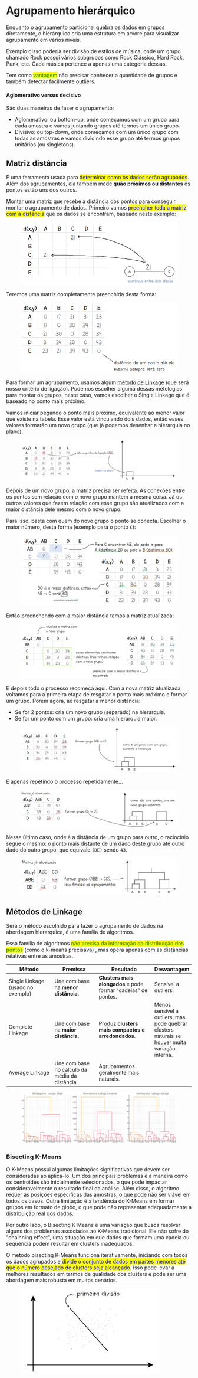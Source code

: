 # Agrupamento hierárquico

Enquanto o agrupamento particional quebra os dados em grupos diretamente, o hierárquico cria uma estrutura em árvore para visualizar agrupamento em vários níveis.

Exemplo disso poderia ser divisão de estilos de música, onde um grupo chamado Rock possui vários subgrupos como Rock Clássico, Hard Rock, Punk, etc. Cada música pertence a apenas uma categoria dessas.

Tem como <mark style="color:green;">vantagem</mark> não precisar conhecer a quantidade de grupos e também detectar facilmente outliers.

#### Aglomerativo versus decisivo

São duas maneiras de fazer o agrupamento:

* Aglomerativo: ou bottom-up, onde começamos com um grupo para cada amostra
  &#x20;e vamos juntando grupos até termos um único grupo.
* Divisivo: ou top-down, onde começamos com um único grupo com todas as
  &#x20;amostras e vamos dividindo esse grupo até termos grupos unitários (ou
  &#x20;singletons).

## Matriz distância

É uma ferramenta usada para <mark style="color:blue;">determinar como os dados serão agrupados</mark>. Além dos agrupamentos, ela também mede **quão próximos ou distantes** os pontos estão uns dos outros.

Montar uma matriz que recebe a distância dos pontos para conseguir montar o agrupamento de dados. Primeiro vamos <mark style="color:blue;">preencher toda a matriz com a distância</mark> que os dados se encontram, baseado neste exemplo:

<figure><img src="../../../../.gitbook/assets/agrup ia - matriz distancia.png" alt=""><figcaption></figcaption></figure>

Teremos uma matriz completamente preenchida desta forma:

<figure><img src="../../../../.gitbook/assets/agrup ia - matriz distancia completa.png" alt=""><figcaption></figcaption></figure>

Para formar um agrupamento, usamos algum [método de Linkage](agrupamento-hierarquico.md#metodos-de-linkage) (que será nosso critério de ligação). Podemos escolher alguma dessas metologias para montar os grupos, neste caso, vamos escolher o Single Linkage que é baseado no ponto mais próximo.

Vamos iniciar pegando o ponto mais próximo, equivalente ao menor valor que existe na tabela. Esse valor está vinculando dois dados, então esses valores formarão um novo grupo (que já podemos desenhar a hierarquia no plano).

<figure><img src="../../../../.gitbook/assets/agrup ia - achar menor ligação.png" alt=""><figcaption></figcaption></figure>

Depois de um novo grupo, a matriz precisa ser refeita. As conexões entre os pontos sem relação com o novo grupo mantem a mesma coisa. Já os outros valores que fazem relação com esse grupo são atualizados com a maior distância dele mesmo com o novo grupo.

Para isso, basta com quem do novo grupo o ponto se conecta. Escolher o maior número, desta forma (exemplo para o ponto `C`):

<figure><img src="../../../../.gitbook/assets/agrup ia - atualizar matriz com nova distancia.png" alt=""><figcaption></figcaption></figure>

Então preenchendo com a maior distância temos a matriz atualizada:

<figure><img src="../../../../.gitbook/assets/agrup ia - como achar nova distancia.png" alt=""><figcaption></figcaption></figure>

E depois todo o processo recomeça aqui. Com a nova matriz atualizada, voltamos para a primeira etapa de resgatar o ponto mais próximo e formar um grupo. Porém agora, ao resgatar a menor distância:

* Se for 2 pontos: cria um novo grupo (separado) na hierarquia.
* Se for um ponto com um grupo: cria uma hierarquia maior.

<figure><img src="../../../../.gitbook/assets/agrup ia - grupo que forma nova hierarquia.png" alt=""><figcaption></figcaption></figure>

E apenas repetindo o processo repetidamente...

<figure><img src="../../../../.gitbook/assets/agrup ia - dois grupos separados no plano.png" alt=""><figcaption></figcaption></figure>

Nesse último caso, onde é a distância de um grupo para outro, o raciocínio segue o mesmo: o ponto mais distante de um dado deste grupo até outro dado do outro grupo, que equivale `(DE)` sendo `43`.

<figure><img src="../../../../.gitbook/assets/agrup ia - finalização do agrupamento.png" alt=""><figcaption></figcaption></figure>

## Métodos de Linkage

Será o método escolhido para fazer o agrupamento de dados na abordagem hierarquica, é uma família de algoritmos.&#x20;

Essa família de algoritmos <mark style="color:green;">não precisa da informação da distribuição
&#x20;dos pontos</mark> (como o k-means precisava)
, mas opera apenas com as distâncias relativas entre as amostras.

<table><thead><tr><th width="167">Método</th><th width="155">Premissa</th><th width="182">Resultado</th><th>Desvantagem</th></tr></thead><tbody><tr><td>Single Linkage (usado no exemplo)</td><td>Une com base na <strong>menor distância.</strong></td><td><strong>Clusters mais alongados</strong> e pode formar "cadeias" de pontos.</td><td>Sensível a outliers.</td></tr><tr><td>Complete Linkage</td><td>Une com base na <strong>maior distância.</strong></td><td>Produz <strong>clusters mais compactos e arredondados</strong>.</td><td>Menos sensível a outliers, mas pode quebrar clusters naturais se houver muita variação interna.</td></tr><tr><td>Average Linkage</td><td>Une com base no cálculo da média da distância.</td><td>Agrupamentos geralmente mais naturais.</td><td></td></tr></tbody></table>

<figure><img src="../../../../.gitbook/assets/resultado de linkages.png" alt=""><figcaption></figcaption></figure>

### Bisecting K-Means

O K-Means possui algumas limitações significativas que devem ser consideradas ao aplicá-lo. Um dos principais problemas é a maneira como os centroides são inicialmente selecionados, o que pode impactar consideravelmente o resultado final da análise. Além disso, o algoritmo requer as posições específicas das amostras, o que pode não ser viável em todos os casos. Outra limitação é a tendência do K-Means em formar grupos em formato de globo, o que pode não representar adequadamente a distribuição real dos dados.

Por outro lado, o Bisecting K-Means é uma variação que busca resolver alguns dos problemas associados ao K-Means tradicional. Ele não sofre do "chainning effect", uma situação em que dados que formam uma cadeia ou sequência podem resultar em clusters inadequados.

O metodo bisecting K-Means funciona iterativamente, iniciando com todos os dados agrupados e <mark style="color:blue;">divide o conjunto de dados em partes menores até que o número desejado de clusters seja alcançado</mark>. Isso pode levar a melhores resultados em termos de qualidade dos clusters e pode ser uma abordagem mais robusta em muitos cenários.

<figure><img src="../../../../.gitbook/assets/Bisecting K-Means.png" alt="" width="375"><figcaption></figcaption></figure>
